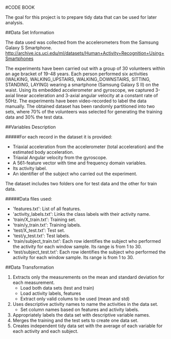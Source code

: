 #CODE BOOK

The goal for this project is to prepare tidy data that can be used for later
analysis.

##Data Set Information

The data used was collected from the accelerometers from the Samsung Galaxy S Smartphone.
http://archive.ics.uci.edu/ml/datasets/Human+Activity+Recognition+Using+Smartphones 

The experiments have been carried out with a group of 30 volunteers within an age 
bracket of 19-48 years. Each person performed six activities (WALKING, WALKING_UPSTAIRS, WALKING_DOWNSTAIRS, SITTING, STANDING, LAYING) wearing a smartphone (Samsung Galaxy S II) on the waist. Using its embedded accelerometer and gyroscope, we captured 3-axial linear acceleration and 3-axial angular velocity at a constant rate of 50Hz. The experiments have been video-recorded to label the data manually. The obtained dataset has been randomly partitioned into two sets, where 70% of the volunteers was selected for generating the training data and 30% the test data. 


##Variables Description

#####For each record in the dataset it is provided:
* Triaxial acceleration from the accelerometer (total acceleration) and the estimated body acceleration. 
* Triaxial Angular velocity from the gyroscope. 
* A 561-feature vector with time and frequency domain variables. 
* Its activity label. 
* An identifier of the subject who carried out the experiment.


The dataset includes two folders one for test data and the other for train data.

#####Data files used:
* 'features.txt': List of all features.
* 'activity_labels.txt': Links the class labels with their activity name.
* 'train/X_train.txt': Training set.
* 'train/y_train.txt': Training labels.
* 'test/X_test.txt': Test set.
* 'test/y_test.txt': Test labels.
* 'train/subject_train.txt': Each row identifies the subject who performed the activity for each window sample. Its range is from 1 to 30. 
* 'test/subject_test.txt': Each row identifies the subject who performed the activity for each window sample. Its range is from 1 to 30. 


##Data Transformation
1. Extracts only the measurements on the mean and standard deviation for each measurement. 
      + Load both data sets (test and train)
      + Load activity labels, features 
      + Extract only valid colums to be used (mean and std)
2. Uses descriptive activity names to name the activities in the data set.
      + Set column names based on features and activity labels.
3. Appropriately labels the data set with descriptive variable names. 
4. Merges the training and the test sets to create one data set.
5. Creates independent tidy data set with the average of each variable for each activity and each subject.



